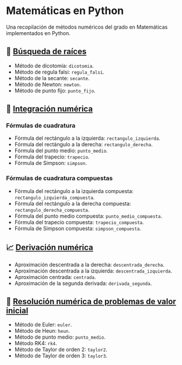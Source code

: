 # Matemáticas en Python

Una recopilación de métodos numéricos del grado en Matemáticas implementados en Python.

## 🔎 [Búsqueda de raíces](https://github.com/DanielSevillano/matematicas-python/blob/main/Búsqueda%20de%20raíces.ipynb)

-   Método de dicotomía: `dicotomia`.
-   Método de regula falsi: `regula_falsi`.
-   Método de la secante: `secante`.
-   Método de Newton: `newton`.
-   Método de punto fijo: `punto_fijo`.

## 📐 [Integración numérica](https://github.com/DanielSevillano/matematicas-python/blob/main/Integración%20numérica.ipynb)

### Fórmulas de cuadratura

-   Fórmula del rectángulo a la izquierda: `rectangulo_izquierda`.
-   Fórmula del rectángulo a la derecha: `rectangulo_derecha`.
-   Fórmula del punto medio: `punto_medio`.
-   Fórmula del trapecio: `trapecio`.
-   Fórmula de Simpson: `simpson`.

### Fórmulas de cuadratura compuestas

-   Fórmula del rectángulo a la izquierda compuesta: `rectangulo_izquierda_compuesta`.
-   Fórmula del rectángulo a la derecha compuesta: `rectangulo_derecha_compuesta`.
-   Fórmula del punto medio compuesta: `punto_medio_compuesta`.
-   Fórmula del trapecio compuesta: `trapecio_compuesta`.
-   Fórmula de Simpson compuesta: `simpson_compuesta`.

## 📈 [Derivación numérica](https://github.com/DanielSevillano/matematicas-python/blob/main/Derivación%20numérica.ipynb)

-   Aproximación descentrada a la derecha: `descentrada_derecha`.
-   Aproximación descentrada a la izquierda: `descentrada_izquierda`.
-   Aproximación centrada: `centrada`.
-   Aproximación de la segunda derivada: `derivada_segunda`.

## 🧮 [Resolución numérica de problemas de valor inicial](https://github.com/DanielSevillano/matematicas-python/blob/main/Resolución%20numérica%20de%20problemas%20de%20valor%20inicial.ipynb)

-   Método de Euler: `euler`.
-   Método de Heun: `heun`.
-   Método de punto medio: `punto_medio`.
-   Método RK4: `rk4`.
-   Método de Taylor de orden 2: `taylor2`.
-   Método de Taylor de orden 3: `taylor3`.
